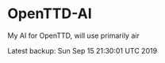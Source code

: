 # OpenTTD-AI
My AI for OpenTTD, will use primarily air

Latest backup: Sun Sep 15 21:30:01 UTC 2019
